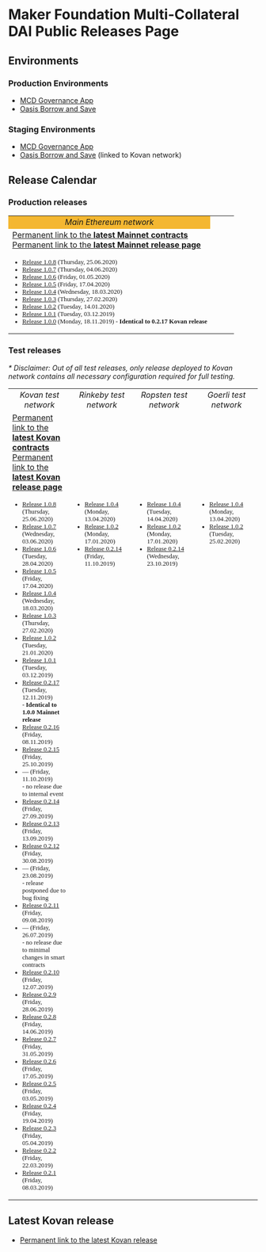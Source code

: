 # Maker Foundation Multi-Collateral DAI Public Releases Page

## Environments
### Production Environments
* [MCD Governance App](https://vote.makerdao.com/)
* [Oasis Borrow and Save](https://oasis.app/)

### Staging Environments
* [MCD Governance App](http://dai-gov-staging.now.sh/?mcd=true)
* [Oasis Borrow and Save](https://mcd-cdp-portal-git-develop.mkr-js-prod.now.sh/?network=kovan) (linked to Kovan network)

## Release Calendar
### Production releases
<table width="50%">
	<tr>
		<td bgcolor="#F4B731" align="center"><i>Main Ethereum network</i></td>
	</tr>
	<tr>
		<td><a href="/releases/mainnet/latest/contracts.json">Permanent link to the <b>latest Mainnet contracts</b><br>
		<a href="/releases/mainnet/latest/">Permanent link to the <b>latest Mainnet release page</b></td>
		<td></td>
		<td></td>
		<td></td>
	</tr>
	<tr>
		<td style='font-family: Droid Sans Mono; font-size:80%' align="left" valign="top">
			<ul>
				<li><a href="/releases/mainnet/1.0.8/index.html">Release 1.0.8</a> (Thursday, 25.06.2020)</li>				
				<li><a href="/releases/mainnet/1.0.7/index.html">Release 1.0.7</a> (Thursday, 04.06.2020)</li>
				<li><a href="/releases/mainnet/1.0.6/index.html">Release 1.0.6</a> (Friday, 01.05.2020)</li>
				<li><a href="/releases/mainnet/1.0.5/index.html">Release 1.0.5</a> (Friday, 17.04.2020)</li>
				<li><a href="/releases/mainnet/1.0.4/index.html">Release 1.0.4</a> (Wednesday, 18.03.2020)</li>
				<li><a href="/releases/mainnet/1.0.3/index.html">Release 1.0.3</a> (Thursday, 27.02.2020)</li>
				<li><a href="/releases/mainnet/1.0.2/index.html">Release 1.0.2</a> (Tuesday, 14.01.2020)</li>
				<li><a href="/releases/mainnet/1.0.1/index.html">Release 1.0.1</a> (Tuesday, 03.12.2019)</li>
				<li><a href="/releases/mainnet/1.0.0/index.html">Release 1.0.0</a> (Monday, 18.11.2019) - <b>Identical to 0.2.17 Kovan release</b></li>
			</ul>
		</td>
	</tr>
</table>


### Test releases
<i>* Disclaimer: Out of all test releases, only release deployed to Kovan network contains all necessary configuration required for full testing.</i>

<table width="100%">
	<tr>
		<td align="center" width="25%"><i>Kovan test network</i></td>
		<td align="center" width="25%"><i>Rinkeby test network</i></td>
		<td align="center" width="25%"><i>Ropsten test network</i></td>
		<td align="center" width="25%"><i>Goerli test network</i></td>
	</tr>
	<tr>
		<td><a href="/releases/kovan/latest/contracts.json">Permanent link to the <b>latest Kovan contracts</b><br>
		<a href="/releases/kovan/latest/">Permanent link to the <b>latest Kovan release page</b></td>
		<td></td>
		<td></td>
		<td></td>
	</tr>
	<tr style='font-family: Droid Sans Mono; font-size:80%'>
		<td align="left" valign="top">
			<ul>
				<li><a href="/releases/kovan/1.0.8/index.html">Release 1.0.8</a> (Thursday, 25.06.2020)</li>				
				<li><a href="/releases/kovan/1.0.7/index.html">Release 1.0.7</a> (Wednesday, 03.06.2020)</li>
				<li><a href="/releases/kovan/1.0.6/index.html">Release 1.0.6</a> (Tuesday, 28.04.2020)</li>
				<li><a href="/releases/kovan/1.0.5/index.html">Release 1.0.5</a> (Friday, 17.04.2020)</li>
				<li><a href="/releases/kovan/1.0.4/index.html">Release 1.0.4</a> (Wednesday, 18.03.2020)</li>
				<li><a href="/releases/kovan/1.0.3/index.html">Release 1.0.3</a> (Thursday, 27.02.2020)</li>
				<li><a href="/releases/kovan/1.0.2/index.html">Release 1.0.2</a> (Tuesday, 21.01.2020)</li>
				<li><a href="/releases/kovan/1.0.1/index.html">Release 1.0.1</a> (Tuesday, 03.12.2019)</li>
				<li><a href="/releases/kovan/0.2.17/index.html">Release 0.2.17</a> (Tuesday, 12.11.2019)<br>- <b>Identical to 1.0.0 Mainnet release</b></li>
				<li><a href="/releases/kovan/0.2.16/index.html">Release 0.2.16</a> (Friday, 08.11.2019)</li>
				<li><a href="/releases/kovan/0.2.15/index.html">Release 0.2.15</a> (Friday, 25.10.2019)</li>
				<li>— (Friday, 11.10.2019)<br>- no release due to internal event</li>
				<li><a href="/releases/kovan/0.2.14/index.html">Release 0.2.14</a> (Friday, 27.09.2019)</li>
				<li><a href="/releases/kovan/0.2.13/index.html">Release 0.2.13</a> (Friday, 13.09.2019)</li>
				<li><a href="/releases/kovan/0.2.12/index.html">Release 0.2.12</a> (Friday, 30.08.2019)</li>
				<li>— (Friday, 23.08.2019)<br>- release postponed due to bug fixing</li>
				<li><a href="/releases/kovan/0.2.11/index.html">Release 0.2.11</a> (Friday, 09.08.2019)</li>
				<li>— (Friday, 26.07.2019)<br>- no release due to minimal changes in smart contracts</li>
				<li><a href="/releases/kovan/0.2.10/index.html">Release 0.2.10</a> (Friday, 12.07.2019)</li>
				<li><a href="/releases/kovan/0.2.9/index.html">Release 0.2.9</a> (Friday, 28.06.2019)</li>
				<li><a href="/releases/kovan/0.2.8/index.html">Release 0.2.8</a> (Friday, 14.06.2019)</li>
				<li><a href="/releases/kovan/0.2.7/index.html">Release 0.2.7</a> (Friday, 31.05.2019)</li>
				<li><a href="/releases/kovan/0.2.6/index.html">Release 0.2.6</a> (Friday, 17.05.2019)</li>
				<li><a href="/releases/kovan/0.2.5/index.html">Release 0.2.5</a> (Friday, 03.05.2019)</li>
				<li><a href="/releases/kovan/0.2.4/index.html">Release 0.2.4</a> (Friday, 19.04.2019)</li>
				<li><a href="/releases/kovan/0.2.3/index.html">Release 0.2.3</a> (Friday, 05.04.2019)</li>
				<li><a href="/releases/kovan/0.2.2/index.html">Release 0.2.2</a> (Friday, 22.03.2019)</li>
				<li><a href="/releases/kovan/0.2.1/index.html">Release 0.2.1</a> (Friday, 08.03.2019)</li>
			</ul>
		</td>
		<td align="left" valign="top">
			<ul>
				<li><a href="/releases/rinkeby/1.0.4/index.html">Release 1.0.4</a> (Monday, 13.04.2020)</li>
				<li><a href="/releases/rinkeby/1.0.2/index.html">Release 1.0.2</a> (Monday, 17.01.2020)</li>
				<li><a href="/releases/rinkeby/0.2.14/index.html">Release 0.2.14</a> (Friday, 11.10.2019)</li>
			</ul>
		</td>
		<td align="left" valign="top">
			<ul>
				<li><a href="/releases/ropsten/1.0.4/index.html">Release 1.0.4</a> (Tuesday, 14.04.2020)</li>		
				<li><a href="/releases/ropsten/1.0.2/index.html">Release 1.0.2</a> (Monday, 17.01.2020)</li>
				<li><a href="/releases/ropsten/0.2.14/index.html">Release 0.2.14</a> (Wednesday, 23.10.2019)</li>
			</ul>
		</td>
		<td align="left" valign="top">
			<ul>
				<li><a href="/releases/goerli/1.0.4/index.html">Release 1.0.4</a> (Monday, 13.04.2020)</li>
				<li><a href="/releases/goerli/1.0.2/index.html">Release 1.0.2</a> (Tuesday, 25.02.2020)</li>
			</ul>
		</td>
	</tr>
</table>

## Latest Kovan release
* [Permanent link to the latest Kovan release](/releases/latest)
